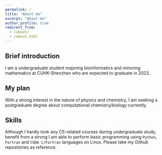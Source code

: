 ```yaml
---
permalink: /
title: "About me"
excerpt: "About me"
author_profile: true
redirect_from: 
  - /about/
  - /about.html
---
```


## Brief introduction
I am a undergraduate student majoring bioinformatics and minoring mathematics at CUHK-Shenzhen who are expected to graduate in 2023.

## My plan
With a strong interest in the nature of physics and chemistry, I am seeking a postgraduate degree about computational chemistry/biology currently.

## Skills
Although I hardly took any CS-related courses during undergraduate study, benefit from a strong I am able to perform basic programming using `Python`, `Fortran` and `CUDA C/Fortran` languages on Linux. Please take my Github repositories as reference.



